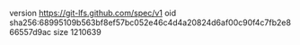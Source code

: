 version https://git-lfs.github.com/spec/v1
oid sha256:68995109b563bf8ef57bc052e46c4d4a20824d6af00c90f4c7fb2e866557d9ac
size 1210639
